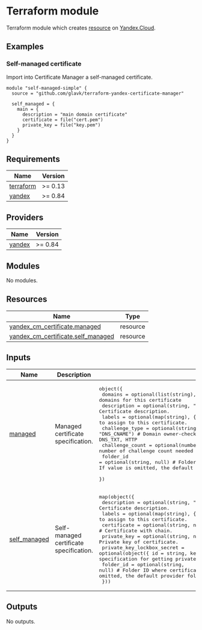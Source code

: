 # Terraform module

Terraform module which creates [resource](https://cloud.resource) on [Yandex.Cloud](https://cloud.yandex.ru/).

## Examples

### Self-managed certificate

Import into Certificate Manager a self-managed certificate.

```hcl
module "self-managed-simple" {
  source = "github.com/glavk/terraform-yandex-certificate-manager"

  self_managed = {
    main = {
      description = "main domain certificate"
      certificate = file("cert.pem")
      private_key = file("key.pem")
    }
  }
}
```

<!-- BEGINNING OF PRE-COMMIT-TERRAFORM DOCS HOOK -->
## Requirements

| Name | Version |
|------|---------|
| <a name="requirement_terraform"></a> [terraform](#requirement\_terraform) | >= 0.13 |
| <a name="requirement_yandex"></a> [yandex](#requirement\_yandex) | >= 0.84 |

## Providers

| Name | Version |
|------|---------|
| <a name="provider_yandex"></a> [yandex](#provider\_yandex) | >= 0.84 |

## Modules

No modules.

## Resources

| Name | Type |
|------|------|
| [yandex_cm_certificate.managed](https://registry.terraform.io/providers/yandex-cloud/yandex/latest/docs/resources/cm_certificate) | resource |
| [yandex_cm_certificate.self_managed](https://registry.terraform.io/providers/yandex-cloud/yandex/latest/docs/resources/cm_certificate) | resource |

## Inputs

| Name | Description | Type | Default | Required |
|------|-------------|------|---------|:--------:|
| <a name="input_managed"></a> [managed](#input\_managed) | Managed certificate specification. | <pre>object({<br>    domains         = optional(list(string), [])    # List of domains for this certificate<br>    description     = optional(string, "")          # Certificate description.<br>    labels          = optional(map(string), {})     # Labels to assign to this certificate.<br>    challenge_type  = optional(string, "DNS_CNAME") # Domain owner-check method. Possible values: DNS_CNAME, DNS_TXT, HTTP<br>    challenge_count = optional(number, 1)           # Expected number of challenge count needed to validate certificate.<br>    folder_id       = optional(string, null)        # Folder ID where certificate will be created. If value is omitted, the default provider folder is used.<br>  })</pre> | `{}` | no |
| <a name="input_self_managed"></a> [self\_managed](#input\_self\_managed) | Self-managed certificate specification. | <pre>map(object({<br>    description                = optional(string, "")                                  # Certificate description.<br>    labels                     = optional(map(string), {})                             # Labels to assign to this certificate.<br>    certificate                = optional(string, null)                                # Certificate with chain.<br>    private_key                = optional(string, null)                                # Private key of certificate.<br>    private_key_lockbox_secret = optional(object({ id = string, key = string }), null) # Lockbox secret specification for getting private key.<br>    folder_id                  = optional(string, null)                                # Folder ID where certificate will be created. If value is omitted, the default provider folder is used.<br>  }))</pre> | `{}` | no |

## Outputs

No outputs.
<!-- END OF PRE-COMMIT-TERRAFORM DOCS HOOK -->

